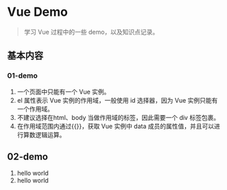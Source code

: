 # Vue Demo

> 学习 Vue 过程中的一些 demo，以及知识点记录。

## 基本内容
### 01-demo
1. 一个页面中只能有一个 Vue 实例。
2. el 属性表示 Vue 实例的作用域，一般使用 id 选择器，因为 Vue 实例只能有一个作用域。
3. 不建议选择在html、body 当做作用域的标签，因此需要一个 div 标签包裹。
4. 在作用域范围内通过{{}}，获取 Vue 实例中 data 成员的属性值，并且可以进行算数逻辑运算。


## 02-demo
1. hello world
2. hello world
